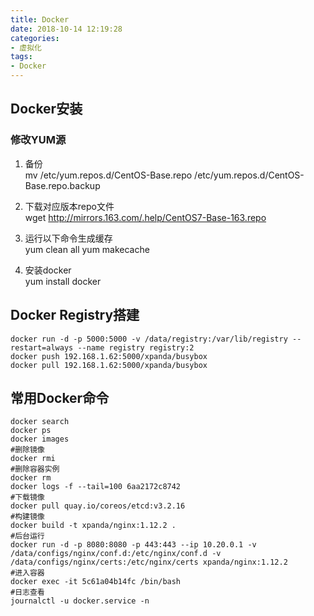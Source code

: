 ```yaml
---
title: Docker
date: 2018-10-14 12:19:28
categories:
- 虚拟化
tags:
- Docker
---
```


## Docker安装

### 修改YUM源

1. 备份  
mv /etc/yum.repos.d/CentOS-Base.repo /etc/yum.repos.d/CentOS-Base.repo.backup

2. 下载对应版本repo文件  
wget http://mirrors.163.com/.help/CentOS7-Base-163.repo

3. 运行以下命令生成缓存  
yum clean all
yum makecache

4. 安装docker  
yum install docker

## Docker Registry搭建  
```
docker run -d -p 5000:5000 -v /data/registry:/var/lib/registry --restart=always --name registry registry:2
docker push 192.168.1.62:5000/xpanda/busybox
docker pull 192.168.1.62:5000/xpanda/busybox
```
## 常用Docker命令

```
docker search
docker ps
docker images
#删除镜像
docker rmi
#删除容器实例
docker rm
docker logs -f --tail=100 6aa2172c8742
#下载镜像
docker pull quay.io/coreos/etcd:v3.2.16
#构建镜像
docker build -t xpanda/nginx:1.12.2 .
#后台运行
docker run -d -p 8080:8080 -p 443:443 --ip 10.20.0.1 -v /data/configs/nginx/conf.d:/etc/nginx/conf.d -v /data/configs/nginx/certs:/etc/nginx/certs xpanda/nginx:1.12.2
#进入容器
docker exec -it 5c61a04b14fc /bin/bash
#日志查看
journalctl -u docker.service -n
```